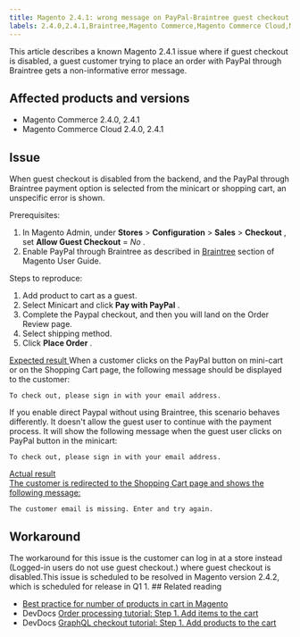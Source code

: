 ```yaml
---
title: Magento 2.4.1: wrong message on PayPal-Braintree guest checkout
labels: 2.4.0,2.4.1,Braintree,Magento Commerce,Magento Commerce Cloud,Magento Quality Patches,PayPal,cart,guest checkout,known issues
---
```


This article describes a known Magento 2.4.1 issue where if guest checkout is disabled, a guest customer trying to place an order with PayPal through Braintree gets a non-informative error message.

## Affected products and versions

* Magento Commerce 2.4.0, 2.4.1
* Magento Commerce Cloud 2.4.0, 2.4.1

## Issue

When guest checkout is disabled from the backend, and the PayPal through Braintree payment option is selected from the minicart or shopping cart, an unspecific error is shown.

Prerequisites:

1. In Magento Admin, under **Stores** > **Configuration** > **Sales** > **Checkout** , set **Allow Guest Checkout** = *No* .
1. Enable PayPal through Braintree as described in [Braintree](https://docs.magento.com/user-guide/payment/braintree.html?) section of Magento User Guide.

Steps to reproduce:

1. Add product to cart as a guest.
1. Select Minicart and click **Pay with PayPal** .
1. Complete the Paypal checkout, and then you will land on the Order Review page.
1. Select shipping method.
1. Click **Place Order** .

<ins>Expected result </ins>
When a customer clicks on the PayPal button on mini-cart or on the Shopping Cart page, the following  message should be displayed to the customer:

<pre><code class="language-bash">To check out, please sign in with your email address.</code></pre>

If you enable direct Paypal without using Braintree, this scenario behaves differently. It doesn't allow the guest user to continue with the payment process. It will show the following message when the guest user clicks on PayPal button in the minicart:

<pre><code class="language-bash">To check out, please sign in with your email address.</code></pre>

<ins>Actual result</u>  
The customer is redirected to the Shopping Cart page and shows the following message:

<pre><code class="language-bash">The customer email is missing. Enter and try again.</code></pre>

## Workaround

The workaround for this issue is the customer can log in at a store instead (Logged-in users do not use guest checkout.) where guest checkout is disabled.This issue is scheduled to be resolved in Magento version 2.4.2, which is scheduled for release in Q1 1. \#\# Related reading

* [Best practice for number of products in cart in Magento](https://support.magento.com/hc/en-us/articles/360048550332)
* DevDocs [Order processing tutorial: Step 1. Add items to the cart](https://devdocs.magento.com/guides/v2.4/rest/tutorials/orders/order-add-items.html)
* DevDocs [GraphQL checkout tutorial: Step 1. Add products to the cart](https://devdocs.magento.com/guides/v2.4/graphql/tutorials/checkout/checkout-add-product-to-cart.html)
